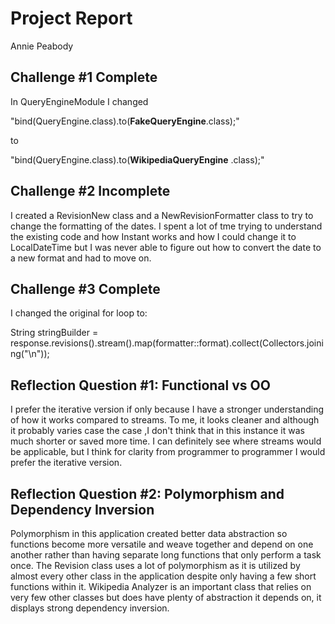 # Project Report

Annie Peabody

## Challenge #1 Complete

In QueryEngineModule I changed

"bind(QueryEngine.class).to(**FakeQueryEngine**.class);" 

to

"bind(QueryEngine.class).to(**WikipediaQueryEngine** .class);"

## Challenge #2 Incomplete

I created a RevisionNew class and a NewRevisionFormatter class to try to change the formatting of the dates.
I spent a lot of tme trying to understand the existing code and how Instant works and how I could change it 
to LocalDateTime but I was never able to figure out how to convert the date to a new format and had to move on.

## Challenge #3 Complete

I changed the original for loop to:

String stringBuilder = response.revisions().stream().map(formatter::format).collect(Collectors.joining("\n"));

## Reflection Question #1: Functional vs OO

I prefer the iterative version if only because I have a stronger understanding of how it works compared to streams. 
To me, it looks cleaner and although it probably varies case the case ,I don't think that in this instance it was much shorter or saved more time.
I can definitely see where streams would be applicable, but I think for clarity from programmer to programmer I would prefer the iterative version.

## Reflection Question #2: Polymorphism and Dependency Inversion

Polymorphism in this application created better data abstraction so functions become more versatile and weave together and depend on one another rather than
having separate long functions that only perform a task once. The Revision class uses a lot of polymorphism as it is utilized by almost every other class in the application
despite only having a few short functions within it. Wikipedia Analyzer is an important class that relies on very few other classes but does have plenty of abstraction it depends on,
it displays strong dependency inversion.

